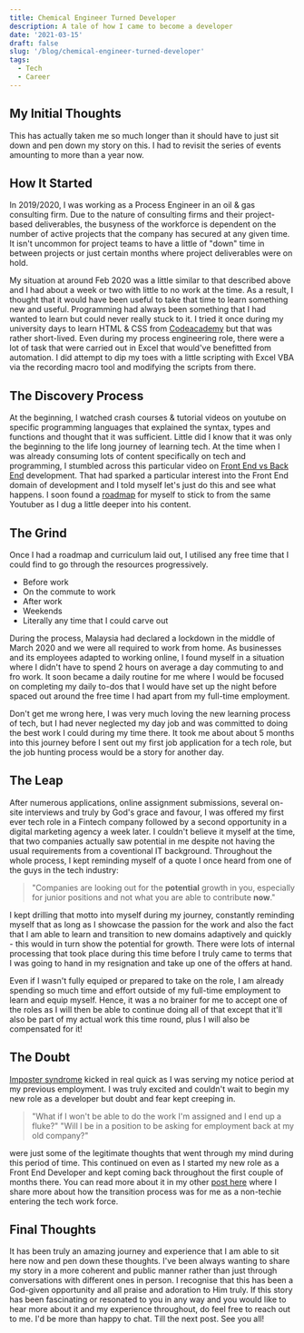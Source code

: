 ```yaml
---
title: Chemical Engineer Turned Developer
description: A tale of how I came to become a developer
date: '2021-03-15'
draft: false
slug: '/blog/chemical-engineer-turned-developer'
tags:
  - Tech
  - Career
---
```


## My Initial Thoughts

This has actually taken me so much longer than it should have to just sit down and pen down my story on this. I had to revisit the series of events amounting to more than a year now.

## How It Started

In 2019/2020, I was working as a Process Engineer in an oil & gas consulting firm. Due to the nature of consulting firms and their project-based deliverables, the busyness of the workforce is dependent on the number of active projects that the company has secured at any given time. It isn't uncommon for project teams to have a little of "down" time in between projects or just certain months where project deliverables were on hold.

My situation at around Feb 2020 was a little similar to that described above and I had about a week or two with little to no work at the time. As a result, I thought that it would have been useful to take that time to learn something new and useful. Programming had always been something that I had wanted to learn but could never really stuck to it. I tried it once during my university days to learn HTML & CSS from [Codeacademy](https://www.codecademy.com/) but that was rather short-lived. Even during my process engineering role, there were a lot of task that were carried out in Excel that would've benefitted from automation. I did attempt to dip my toes with a little scripting with Excel VBA via the recording macro tool and modifying the scripts from there.

## The Discovery Process

At the beginning, I watched crash courses & tutorial videos on youtube on specific programming languages that explained the syntax, types and functions and thought that it was sufficient. Little did I know that it was only the beginning to the life long journey of learning tech. At the time when I was already consuming lots of content specifically on tech and programming, I stumbled across this particular video on [Front End vs Back End](https://www.youtube.com/watch?v=oGM4LI9Z9HE&t=3s) development. That had sparked a particular interest into the Front End domain of development and I told myself let's just do this and see what happens. I soon found a [roadmap](https://www.youtube.com/watch?v=4kgoEphreRc&t=88s) for myself to stick to from the same Youtuber as I dug a little deeper into his content.

## The Grind

Once I had a roadmap and curriculum laid out, I utilised any free time that I could find to go through the resources progressively. 
- Before work
- On the commute to work
- After work
- Weekends
- Literally any time that I could carve out

During the process, Malaysia had declared a lockdown in the middle of March 2020 and we were all required to work from home. As businesses and its employees adapted to working online, I found myself in a situation where I didn't have to spend 2 hours on average a day commuting to and fro work. It soon became a daily routine for me where I would be focused on completing my daily to-dos that I would have set up the night before spaced out around the free time I had apart from my full-time employment.

Don't get me wrong here, I was very much loving the new learning process of tech, but I had never neglected my day job and was committed to doing the best work I could during my time there. It took me about about 5 months into this journey before I sent out my first job application for a tech role, but the job hunting process would be a story for another day.

## The Leap

After numerous applications, online assignment submissions, several on-site interviews and truly by God's grace and favour, I was offered my first ever tech role in a Fintech company followed by a second opportunity in a digital marketing agency a week later. I couldn't believe it myself at the time, that two companies actually saw potential in me despite not having the usual requirements from a coventional IT background. Throughout the whole process, I kept reminding myself of a quote I once heard from one of the guys in the tech industry:

>  "Companies are looking out for the **potential** growth in you, especially for junior positions and not what you are able to contribute **now**."

I kept drilling that motto into myself during my journey, constantly reminding myself that as long as I showcase the passion for the work and also the fact that I am able to learn and transition to new domains adaptively and quickly - this would in turn show the potential for growth. There were lots of internal processing that took place during this time before I truly came to terms that I was going to hand in my resignation and take up one of the offers at hand.

Even if I wasn't fully equiped or prepared to take on the role, I am already spending so much time and effort outside of my full-time employment to learn and equip myself. Hence, it was a no brainer for me to accept one of the roles as I will then be able to continue doing all of that except that it'll also be part of my actual work this time round, plus I will also be compensated for it!

## The Doubt

[Imposter syndrome](https://en.wikipedia.org/wiki/Impostor_syndrome) kicked in real quick as I was serving my notice period at my previous employment. I was truly excited and couldn't wait to begin my new role as a developer but doubt and fear kept creeping in.
> "What if I won't be able to do the work I'm assigned and I end up a fluke?"
> "Will I be in a position to be asking for employment back at my old company?"

were just some of the legitimate thoughts that went through my mind during this period of time. This continued on even as I started my new role as a Front End Developer and kept coming back throughout the first couple of months there. You can read more about it in my other [post here](https://sean-ho.studio/blog/navigating-the-tech-world 'Navigating The Tech World') where I share more about how the transition process was for me as a non-techie entering the tech work force.

## Final Thoughts

It has been truly an amazing journey and experience that I am able to sit here now and pen down these thoughts. I've been always wanting to share my story in a more coherent and public manner rather than just through conversations with different ones in person. I recognise that this has been a God-given opportunity and all praise and adoration to Him truly. If this story has been fascinating or resonated to you in any way and you would like to hear more about it and my experience throughout, do feel free to reach out to me. I'd be more than happy to chat. Till the next post. See you all!

